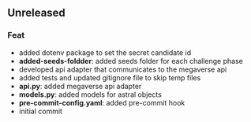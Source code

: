 ## Unreleased

### Feat

- added dotenv package to set the secret candidate id
- **added-seeds-foldder**: added seeds folder for each challenge phase
- developed api adapter that communicates to the megaverse api
- added tests and updated gitignore file to skip temp files
- **api.py**: added megaverse api adapter
- **models.py**: added models for astral objects
- **pre-commit-config.yaml**: added pre-commit hook
- initial commit
